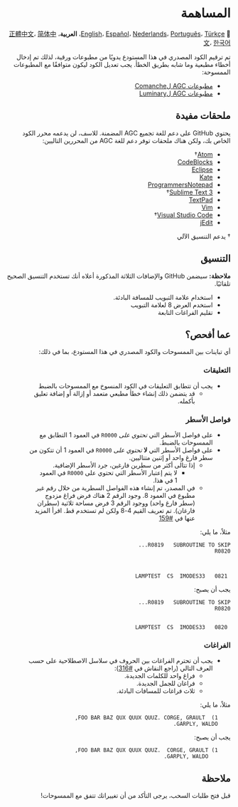 <div dir="RTL">

# المساهمة

:crossed_flags:
[English][EN]،
[Español][ES]،
[Nederlands][NL]،
[Português][PT_BR]،
[Türkçe][TR]،
**العربية**،
[正體中文][ZH_TW]،
[简体中文][ZH_CN]،
[한국어][KO_KR]

[AR]:CONTRIBUTING.ar.md
[EN]:CONTRIBUTING.md
[ES]:CONTRIBUTING.es.md
[KO_KR]:CONTRIBUTING.ko_kr.md
[PT_BR]:CONTRIBUTING.pt_br.md
[TR]:CONTRIBUTING.tr.md
[ZH_CN]:CONTRIBUTING.zh_cn.md
[ZH_TW]:CONTRIBUTING.zh_tw.md
[NL]:CONTRIBUTING.nl.md

تم ترقيم الكود المصدري في هذا المستودع يدويًا من مطبوعات ورقية، لذلك تم إدخال أخطاء مطبعية وما شابه بطريق الخطأ. يجب تعديل الكود ليكون متوافقًا مع المطبوعات الممسوحة:

* [مطبوعات AGC لComanche][8]
* [مطبوعات AGC لLuminary][9]

## ملحقات مفيدة

يحتوي GitHub على دعم للغة تجميع AGC المضمنة. للاسف، لن يدعمه محرر الكود الخاص بك، ولكن هناك ملحقات توفر دعم للغة AGC من المحررين التاليين:
- [Atom][Atom]†
- [CodeBlocks][CodeBlocks]
- [Eclipse][Eclipse]
- [Kate][Kate]
- [ProgrammersNotepad][ProgrammersNotepad]
- [Sublime Text 3][Sublime Text]†
- [TextPad][TextPad]
- [Vim][Vim]
- [Visual Studio Code][VisualStudioCode]†
- [jEdit][jEdit]

† يدعم التنسيق الآلي

[Atom]:https://github.com/Alhadis/language-agc
[CodeBlocks]:https://github.com/virtualagc/virtualagc/tree/master/Contributed/SyntaxHighlight/CodeBlocks
[Eclipse]:https://github.com/virtualagc/virtualagc/tree/master/Contributed/SyntaxHighlight/Eclipse
[Kate]:https://github.com/virtualagc/virtualagc/tree/master/Contributed/SyntaxHighlight/Kate
[ProgrammersNotepad]:https://github.com/virtualagc/virtualagc/tree/master/Contributed/SyntaxHighlight/ProgrammersNotepad
[Sublime Text]:https://github.com/jimlawton/AGC-Assembly
[TextPad]:https://github.com/virtualagc/virtualagc/tree/master/Contributed/SyntaxHighlight/TextPad
[Vim]:https://github.com/wsdjeg/vim-assembly
[VisualStudioCode]:https://github.com/wopian/agc-assembly
[jEdit]:https://github.com/virtualagc/virtualagc/tree/master/Contributed/SyntaxHighlight/jEdit

## التنسيق
**ملاحظة:**  سيضمن GitHub والإضافات الثلاثة المذكورة أعلاه أنك تستخدم التنسيق الصحيح تلقائيًا.

- استخدام علامة التبويب للمسافة البادئة.
- استخدم العرض 8 لعلامة التبويب
- تقليم الفراغات التابعة

## عما أفحص؟
أي تباينات بين الممسوحات والكود المصدري في هذا المستودع، بما في ذلك:

### التعليقات
- يجب أن تتطابق التعليقات في الكود المنسوخ مع الممسوحات بالضبط
  - قد يتضمن ذلك إنشاء خطأ مطبعي متعمد أو إزالة أو إضافة تعليق بأكمله.

### فواصل الأسطر
- على فواصل الأسطر التي *تحتوي على* `R0000` في العمود 1 التطابق مع الممسوحات بالضبط.
- على فواصل الأسطر التي __لا__ *تحتوي على* `R0000` في العمود 1 أن تتكون من سطر فارغ واحد أو إثنين متتاليين.
  - إذا تتالى أكثر من سطرين فارغين، جرد الأسطر الإضافية.
    - لا يتم إعتبار الأسطر التي تحتوي على `R0000` في العمود 1 في هذا.
  - في المصدر، تم إنشاء هذه الفواصل السطرية من خلال رقم غير مطبوع في العمود 8. وجود الرقم 2 هناك فرض فراغ مزدوج (سطر فارغ واحد) ووجود الرقم 3 فرض مساحة ثلاثية (سطران فارغان). تم تعريف القيم 4-8 ولكن لم تستخدم قط. اقرأ المزيد عنها في [#159][7]

مثلاً، ما يلي:
```plain
R0819   SUBROUTINE TO SKIP...
R0820



 0821   LAMPTEST  CS  IMODES33
```
يجب أن يصبح:
```plain
R0819   SUBROUTINE TO SKIP...
R0820


 0820   LAMPTEST  CS  IMODES33
```

### الفراغات
- يجب أن تحترم الفراغات بين الحروف في سلاسل الاصطلاحية على حسب العرف التالي (راجع النقاش في [#316][10]):
  - فراغ واحد للكلمات الجديدة.
  - فراغان للجمل الجديدة.
  - ثلاث فراغات للمسافات البادئة.

مثلاً، ما يلي:
```plain
	1)  FOO BAR BAZ QUX QUUX QUUZ. CORGE, GRAULT,
	GARPLY, WALDO.
```
يجب أن يصبح:
```plain
	1) FOO BAR BAZ QUX QUUX QUUZ.  CORGE, GRAULT,
	   GARPLY, WALDO.
```

## ملاحظة

قبل فتح طلبات السحب، يرجى التأكد من أن تغييراتك تتفق مع الممسوحات!

[0]:https://github.com/chrislgarry/Apollo-11/pull/new/master
[1]:http://www.ibiblio.org/apollo/ScansForConversion/Luminary099/
[2]:http://www.ibiblio.org/apollo/ScansForConversion/Comanche055/
[6]:https://github.com/wopian/agc-assembly#user-settings
[7]:https://github.com/chrislgarry/Apollo-11/issues/159
[8]:http://www.ibiblio.org/apollo/ScansForConversion/Comanche055/
[9]:http://www.ibiblio.org/apollo/ScansForConversion/Luminary099/
[10]:https://github.com/chrislgarry/Apollo-11/pull/316#pullrequestreview-102892741
</div>

